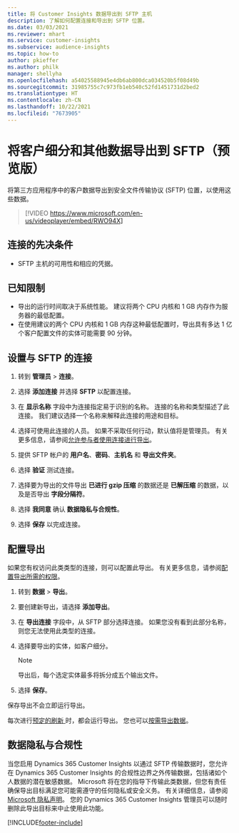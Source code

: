 ```yaml
---
title: 将 Customer Insights 数据导出到 SFTP 主机
description: 了解如何配置连接和导出到 SFTP 位置。
ms.date: 03/03/2021
ms.reviewer: mhart
ms.service: customer-insights
ms.subservice: audience-insights
ms.topic: how-to
author: pkieffer
ms.author: philk
manager: shellyha
ms.openlocfilehash: a54025588945e4db6ab800dca034520b5f08d49b
ms.sourcegitcommit: 31985755c7c973fb1eb540c52fd1451731d2bed2
ms.translationtype: HT
ms.contentlocale: zh-CN
ms.lasthandoff: 10/22/2021
ms.locfileid: "7673905"
---
```

# <a name="export-segments-and-other-data-to-sftp-preview"></a>将客户细分和其他数据导出到 SFTP（预览版）

将第三方应用程序中的客户数据导出到安全文件传输协议 (SFTP) 位置，以使用这些数据。

> [!VIDEO https://www.microsoft.com/en-us/videoplayer/embed/RWO94X]

## <a name="prerequisites-for-connection"></a>连接的先决条件

- SFTP 主机的可用性和相应的凭据。

## <a name="known-limitations"></a>已知限制

- 导出的运行时间取决于系统性能。 建议将两个 CPU 内核和 1 GB 内存作为服务器的最低配置。 
- 在使用建议的两个 CPU 内核和 1 GB 内存这种最低配置时，导出具有多达 1 亿个客户配置文件的实体可能需要 90 分钟。 

## <a name="set-up-connection-to-sftp"></a>设置与 SFTP 的连接

1. 转到 **管理员** > **连接**。

1. 选择 **添加连接** 并选择 **SFTP** 以配置连接。

1. 在 **显示名称** 字段中为连接指定易于识别的名称。 连接的名称和类型描述了此连接。 我们建议选择一个名称来解释此连接的用途和目标。

1. 选择可使用此连接的人员。 如果不采取任何行动，默认值将是管理员。 有关更多信息，请参阅[允许参与者使用连接进行导出](connections.md#allow-contributors-to-use-a-connection-for-exports)。

1. 提供 SFTP 帐户的 **用户名**、**密码**、**主机名** 和 **导出文件夹**。

1. 选择 **验证** 测试连接。

1. 选择要为导出的文件导出 **已进行 gzip 压缩** 的数据还是 **已解压缩** 的数据，以及是否导出 **字段分隔符**。

1. 选择 **我同意** 确认 **数据隐私与合规性**。

1. 选择 **保存** 以完成连接。

## <a name="configure-an-export"></a>配置导出

如果您有权访问此类类型的连接，则可以配置此导出。 有关更多信息，请参阅[配置导出所需的权限](export-destinations.md#set-up-a-new-export)。

1. 转到 **数据** > **导出**。

1. 要创建新导出，请选择 **添加导出**。

1. 在 **导出连接** 字段中，从 SFTP 部分选择连接。 如果您没有看到此部分名称，则您无法使用此类型的连接。

1. 选择要导出的实体，如客户细分。

   > [!NOTE]
   > 导出后，每个选定实体最多将拆分成五个输出文件。 

1. 选择 **保存**。

保存导出不会立即运行导出。

每次进行[预定的刷新 ](system.md#schedule-tab)时，都会运行导出。 您也可以[按需导出数据](export-destinations.md#run-exports-on-demand)。 

## <a name="data-privacy-and-compliance"></a>数据隐私与合规性

当您启用 Dynamics 365 Customer Insights 以通过 SFTP 传输数据时，您允许在 Dynamics 365 Customer Insights 的合规性边界之外传输数据，包括诸如个人数据的潜在敏感数据。 Microsoft 将在您的指导下传输此类数据，但您有责任确保导出目标满足您可能需遵守的任何隐私或安全义务。 有关详细信息，请参阅 [Microsoft 隐私声明](https://go.microsoft.com/fwlink/?linkid=396732)。
您的 Dynamics 365 Customer Insights 管理员可以随时删除此导出目标来中止使用此功能。

[!INCLUDE[footer-include](../includes/footer-banner.md)]
